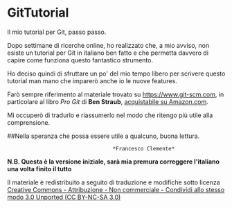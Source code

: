 # GitTutorial
Il mio tutorial per Git, passo passo.

Dopo settimane di ricerche online, ho realizzato che, a mio avviso, non esiste un tutorial per Git in italiano ben fatto e che permetta davvero di capire come funziona questo fantastico strumento.

Ho deciso quindi di sfruttare un po' del mio tempo libero per scrivere questo tutorial man mano che imparerò anche io le nuove features.

Farò sempre riferimento al materiale trovato su https://www.git-scm.com, in particolare al libro *Pro Git* di **Ben Straub**, [acquistabile su Amazon.com][book].

Mi occuperò di tradurlo e riassumerlo nel modo che ritengo più utile alla comprensione.

##Nella speranza che possa essere utile a qualcuno, buona lettura.

                                      *Francesco Clemente*

**N.B. Questa è la versione iniziale, sarà mia premura correggere l'italiano una volta finito il tutto**

Il materiale è redistribuito a seguito di traduzione e modifiche sotto licenza [Creative Commons - Attribuzione - Non commerciale - Condividi allo stesso modo 3.0 Unported (CC BY-NC-SA 3.0)][licenza]

[licenza]: https://creativecommons.org/licenses/by-nc-sa/3.0/deed.it/
[book]: https://www.amazon.com/Pro-Git-Scott-Chacon/dp/1484200772?ie=UTF8&camp=1789&creative=9325&creativeASIN=1430218339&linkCode=as2&tag=git-sfconservancy-20
